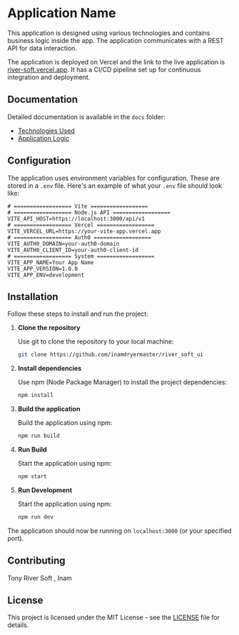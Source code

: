 # Application Name

This application is designed using various technologies and contains business logic inside the app. The application communicates with a REST API for data interaction.

The application is deployed on Vercel and the link to the live application is [river-soft.vercel.app](https://river-soft.vercel.app). It has a CI/CD pipeline set up for continuous integration and deployment.

## Documentation

Detailed documentation is available in the `docs` folder:

- [Technologies Used](docs/technologies.md)
- [Application Logic](docs/logic.md)

## Configuration

The application uses environment variables for configuration. These are stored in a `.env` file. Here's an example of what your `.env` file should look like:

```properties
# ================== Vite ==================
# ================== Node.js API ==================
VITE_API_HOST=https://localhost:3000/api/v1
# ================== Vercel ==================
VITE_VERCEL_URL=https://your-vite-app.vercel.app
# ================== Auth0 ==================
VITE_AUTH0_DOMAIN=your-auth0-domain
VITE_AUTH0_CLIENT_ID=your-auth0-client-id
# ================== System ==================
VITE_APP_NAME=Your App Name
VITE_APP_VERSION=1.0.0
VITE_APP_ENV=development

```

## Installation

Follow these steps to install and run the project:

1. **Clone the repository**

    Use git to clone the repository to your local machine:

    ```bash
    git clone https://github.com/inamdryermaster/river_soft_ui
    ```

2. **Install dependencies**

    Use npm (Node Package Manager) to install the project dependencies:

    ```bash
    npm install
    ```

3. **Build the application**

    Build the application using npm:

    ```bash
    npm run build
    ```

4. **Run Build**

    Start the application using npm:

    ```bash
    npm start
    ```

4. **Run Development**

    Start the application using npm:

    ```bash
    npm run dev
    ```

The application should now be running on `localhost:3000` (or your specified port).

## Contributing

Tony River Soft , Inam 

## License

This project is licensed under the MIT License - see the [LICENSE](LICENSE) file for details.